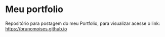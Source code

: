# Meu portfolio

Repositório para postagem do meu Portfolio, para visualizar acesse o link:
https://brunomoises.github.io
